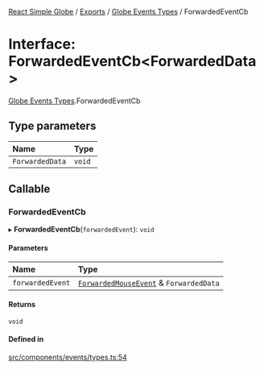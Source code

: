 [React Simple Globe](../README.md) / [Exports](../modules.md) / [Globe Events Types](../modules/Globe_Events_Types.md) / ForwardedEventCb

# Interface: ForwardedEventCb<ForwardedData\>

[Globe Events Types](../modules/Globe_Events_Types.md).ForwardedEventCb

## Type parameters

| Name | Type |
| :------ | :------ |
| `ForwardedData` | `void` |

## Callable

### ForwardedEventCb

▸ **ForwardedEventCb**(`forwardedEvent`): `void`

#### Parameters

| Name | Type |
| :------ | :------ |
| `forwardedEvent` | [`ForwardedMouseEvent`](Globe_Events_Types.ForwardedMouseEvent.md) & `ForwardedData` |

#### Returns

`void`

#### Defined in

[src/components/events/types.ts:54](https://github.com/Gaushao/d3-react-globe/blob/636f719/src/components/events/types.ts#L54)
